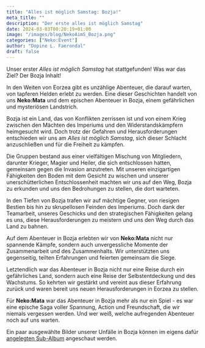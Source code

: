 ```yaml
---
title: "Alles ist möglich Samstag: Bozja!"
meta_title: ""
description: "Der erste alles ist möglich Samstag"
date: 2024-03-03T00:20:19+01:00
image: "/images/blog/NekoAimS_Bozja.png"
categories: ["Neko:Event"]
author: "Dopine L. Faerondal"
draft: false
---
```


Unser erster *Alles ist möglich Samstag* hat stattgefunden! Was war das Ziel? Der Bozja Inhalt!

In den Weiten von Eorzea gibt es unzählige Abenteuer, die darauf warten, von tapferen Helden erlebt zu werden. Eine dieser Geschichten handelt von uns **Neko:Mata** und dem epischen Abenteuer in Bozja, einem gefährlichen und mysteriösen Landstrich.

Bozja ist ein Land, das von Konflikten zerrissen ist und von einem Krieg zwischen den Mächten des Imperiums und den Widerstandskämpfern heimgesucht wird. Doch trotz der Gefahren und Herausforderungen entschieden wir uns am *Alles ist möglich Samstag*, sich dieser Schlacht anzuschließen und für die Freiheit zu kämpfen.

Die Gruppen bestand aus einer vielfältigen Mischung von Mitgliedern, darunter Krieger, Magier und Heiler, die sich entschlossen hatten, gemeinsam gegen die Invasion anzutreten. Mit unseren einzigartigen Fähigkeiten den Boden mit dem Gesicht zu wischen und unserer unerschütterlichen Entschlossenheit machten wir uns auf den Weg, Bozja zu erkunden und uns den Bedrohungen zu stellen, die dort warteten.

In den Tiefen von Bozja trafen wir auf mächtige Gegner, von riesigen Bestien bis hin zu skrupellosen Feinden des Imperiums. Doch dank der Teamarbeit, unseres Geschicks und den strategischen Fähigkeiten gelang es uns, diese Herausforderungen zu meistern und uns den Weg durch das Land zu bahnen.

Auf dem Abenteuer in Bozja erlebten wir von **Neko:Mata** nicht nur spannende Kämpfe, sondern auch unvergessliche Momente der Zusammenarbeit und des Zusammenhalts. Wir unterstützten uns gegenseitig, teilten Erfahrungen und feierten gemeinsam die Siege.

Letztendlich war das Abenteuer in Bozja nicht nur eine Reise durch ein gefährliches Land, sondern auch eine Reise der Selbstentdeckung und des Wachstums. So kehrten wir gestärkt und vereint aus dieser Erfahrung zurück und waren bereit uns neuen Herausforderungen in Eorzea zu stellen.

Für **Neko:Mata** war das Abenteuer in Bozja mehr als nur ein Spiel - es war eine epische Saga voller Spannung, Action und Freundschaft, die wir niemals vergessen werden. Und wer weiß, welche aufregenden Abenteuer noch auf uns warten.

Ein paar ausgewählte Bilder unserer Unfälle in Bozja können im eigens dafür [angelegten Sub-Album](https://img.electronicping.net/album/Alles-ist-möglich-Samstag%3A-Bozja.88pe) angeschaut werden.
